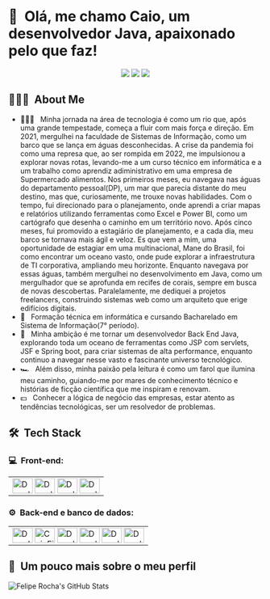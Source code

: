 <h1>👋 &nbsp;Olá, me chamo Caio, um desenvolvedor Java, apaixonado pelo que faz!</h1>
<p align="center">
                                            <!-- instagram -->
<a href="https://www.instagram.com/caiofilardis/?next=%2F"><img src="https://img.shields.io/badge/-@caiofilardis_-E4405F?style=flat-square&logo=Instagram&logoColor=white"/></a>
                                            <!-- portfolio -->
<!-- <a href="https://dicasparadevs.com.br"><img src="https://img.shields.io/badge/-dicasparadevs.com.br-3423A6?style=flat-square&logo=Google-Chrome&logoColor=white"/></a> -->
                                            <!-- youtube -->
<!-- <a href="https://www.youtube.com/channel/UC8TRfZVb-M_ivbU9yiocTvQ"><img src="https://img.shields.io/badge/-dicasparadevs-D62422?style=flatsquare&labelColor=D62422&logo=youtube&logoColor=white"/></a> -->
                                            <!-- linkedin -->
<a href="www.linkedin.com/in/caio-filardis1891"><img src="https://img.shields.io/badge/-Caio%20Filadis%20-0077B5?style=flat-square&logo=Linkedin&logoColor=white"/></a>
                                            <!-- Gmail -->
<a href="mailto:caio.filardis@hotmail.com"><img src="https://img.shields.io/badge/-caio.filardis@hotmail.com-D14836?style=flat-square&logo=Gmail&logoColor=white"/></a>

</p>

<h2> 👨🏻‍💻 &nbsp;About Me </h2>

- 👨🏻‍💻 &nbsp;  Minha jornada na área de tecnologia é como um rio que, após uma grande tempestade, começa a fluir com mais força e direção. Em 2021, mergulhei na faculdade de Sistemas de Informação, como um barco que se lança em águas desconhecidas. A crise da pandemia foi como uma represa que, ao ser rompida em 2022, me impulsionou a explorar novas rotas, levando-me a um curso técnico em informática e a um trabalho como aprendiz adiministrativo em uma empresa de Supermercado alimentos. Nos primeiros meses, eu navegava nas águas do departamento pessoal(DP), um mar que parecia distante do meu destino, mas que, curiosamente, me trouxe novas habilidades. Com o tempo, fui direcionado para o planejamento, onde aprendi a criar mapas e relatórios utilizando ferramentas como Excel e Power BI, como um cartógrafo que desenha o caminho em um território novo. Após cinco meses, fui promovido a estagiário de planejamento, e a cada dia, meu barco se tornava mais ágil e veloz. Es que vem a mim, uma oportunidade de estagiar em uma multinacional, Mane do Brasil, foi como encontrar um oceano vasto, onde pude explorar a infraestrutura de TI corporativa, ampliando meu horizonte. Enquanto navegava por essas águas, também mergulhei no desenvolvimento em Java, como um mergulhador que se aprofunda em recifes de corais, sempre em busca de novas descobertas. Paralelamente, me dediquei a projetos freelancers, construindo sistemas web como um arquiteto que erige edifícios digitais.
- 💚 &nbsp; Formação técnica em informática e cursando Bacharelado em Sistema de Informação(7° período).
- 🚀 &nbsp; Minha ambição é me tornar um desenvolvedor  Back End Java, explorando toda um oceano de ferramentas como JSP com servlets, JSF e Spring boot, para criar sistemas de alta performance, enquanto continuo a navegar nesse vasto e fascinante universo tecnológico.
- 🏎 &nbsp; Além disso, minha paixão pela leitura é como um farol que ilumina meu caminho, guiando-me por mares de conhecimento técnico e histórias de ficção científica que me inspiram e renovam. 
- 💵 &nbsp; Conhecer a lógica de negócio das empresas, estar atento as tendências tecnológicas, ser um resolvedor de problemas.

<h2> 🛠 &nbsp;Tech Stack</h2>
<h3>💻 &nbsp;Front-end:</h3>
<table>
    <td>
        <img align="center" alt="Douglas4GR_Icon" height="30" width="40" src="https://cdn.jsdelivr.net/gh/devicons/devicon/icons/html5/html5-original.svg" />
        <img align="center" alt="Douglas4GR_Icon" height="30" width="40" src="https://cdn.jsdelivr.net/gh/devicons/devicon/icons/css3/css3-original.svg" />
        <img align="center" alt="Douglas4GR_Icon" height="30" width="40" src="https://cdn.jsdelivr.net/gh/devicons/devicon/icons/javascript/javascript-original.svg" />
        <img align="center" alt="Douglas4GR_Icon" height="30" width="40" src="https://cdn.jsdelivr.net/gh/devicons/devicon/icons/bootstrap/bootstrap-original.svg" />
    </td>
</table>


<h3>⚙️ &nbsp;Back-end e banco de dados:</h3>
    <table>
        <td>
            <img align="center" alt="Douglas4GR_Icon" height="30" width="40" src="https://cdn.jsdelivr.net/gh/devicons/devicon/icons/c/c-original.svg">
            <img align="center" alt="CaioFilardis_Icon" height="30" width="40" src="https://cdn.jsdelivr.net/gh/devicons/devicon/icons/java/java-original.svg" />
            <img align="center" alt="Douglas4GR_Icon" height="30" width="40" src="https://cdn.jsdelivr.net/gh/devicons/devicon/icons/angularjs/angularjs-original.svg" />
            <img align="center" alt="Douglas4GR_Icon" height="30" width="40" src="https://cdn.jsdelivr.net/gh/devicons/devicon/icons/mysql/mysql-original.svg" />
            <img align="center" alt="Douglas4GR_Icon" height="30" width="40" src="https://cdn.jsdelivr.net/gh/devicons/devicon/icons/postgresql/postgresql-original.svg" />
            <img align="center" alt="Douglas4GR_Icon" height="30" width="40" src="https://cdn.jsdelivr.net/gh/devicons/devicon/icons/tomcat/tomcat-original.svg" />
        </td>
    </table>
    

<h2>🚀 &nbsp;Um pouco mais sobre o meu perfil</h2>

![Felipe Rocha's GitHub Stats](https://github-readme-stats.vercel.app/api?username=caiofilardis&show_icons=true&theme=dracula)
